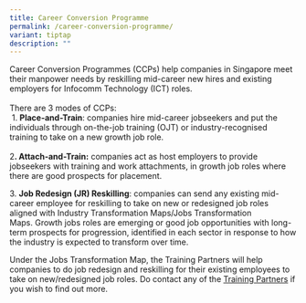 ```yaml
---
title: Career Conversion Programme
permalink: /career-conversion-programme/
variant: tiptap
description: ""
---
```

<p>Career Conversion Programmes (CCPs) help companies in Singapore meet their
manpower needs by reskilling mid-career new hires and existing employers
for Infocomm Technology (ICT) roles.
<br>
<br>There are 3 modes of CCPs:
<br>&nbsp;1. <strong>Place-and-Train</strong>:&nbsp;companies hire mid-career
jobseekers and put the individuals through on-the-job training (OJT) or
industry-recognised training to take on a new growth job role.&nbsp;
<br>
<br>2<strong>. Attach-and-Train:</strong>&nbsp;companies act as host employers
to provide jobseekers with training and work attachments, in growth job
roles where there are good prospects for placement.&nbsp;</p>
<p>3. <strong>Job Redesign (JR) Reskilling</strong>:&nbsp;companies can send
any existing mid-career employee for reskilling to take on new or redesigned
job roles aligned with Industry Transformation Maps/Jobs Transformation
Maps.&nbsp;Growth jobs roles are emerging or good job opportunities with
long-term prospects for progression, identified in each sector in response
to how the industry is expected to transform over time.</p>
<p></p>
<p>Under the Jobs Transformation Map, the Training Partners will help companies
to do job redesign and reskilling for their existing employees to take
on new/redesigned job roles. Do contact any of the <a href="/training-partners/" rel="noopener noreferrer nofollow" target="_blank">Training Partners</a> if you wish to find out
more.</p>
<p></p>
<p></p>
<p>
<br>
</p>